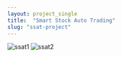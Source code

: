 ```yaml
---
layout: project_single
title:  "Smart Stock Auto Trading"
slug: "ssat-project"
---
```

![ssat1]( https://leesangwon0114.github.io/static/projects/ssat1.png )
![ssat2]( https://leesangwon0114.github.io/static/projects/ssat2.png )

